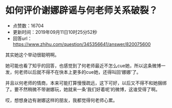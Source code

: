 # 如何评价谢娜辟谣与何老师关系破裂？
- 点赞数：16704
- 更新时间：2019年09月11日10时25分52秒
- 回答url：https://www.zhihu.com/question/345356641/answer/820075600
<body>
 <p data-pid="2KZllgkZ">其实她这个举动很聪明啊。</p>
 <p data-pid="Gd2mWcwc">她可能也看了知乎的回答，也感觉到了何老师最近不怎么cue她，所以这条微博一发，何老师以后就不得不在快本上更多的cue她，还得叫回‘娜娜’了。</p>
 <p data-pid="jSwexaKG">并且以何老师的情商，本来可能打算慢慢疏远，这下可好，以后又不得不和她捆绑了。要不然稍微不带谢娜玩，她就来一条‘我们好着呢’的微博，这谁受得了啊。</p>
 <p data-pid="E5ngOH6T">哎，想想身边有谢娜这样的朋友，我都觉得何老师心累。</p>
</body>